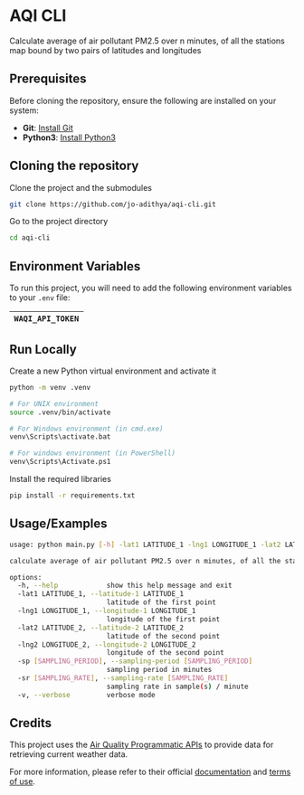 
# AQI CLI

Calculate average of air pollutant PM2.5 over n minutes, of all the stations map bound by two pairs of latitudes and longitudes

## Prerequisites

Before cloning the repository, ensure the following are installed on your system:

- **Git**: [Install Git](https://git-scm.com/book/en/v2/Getting-Started-Installing-Git)
- **Python3**: [Install Python3](https://www.python.org/downloads/)


## Cloning the repository

Clone the project and the submodules

```bash
git clone https://github.com/jo-adithya/aqi-cli.git
```

Go to the project directory

```bash
cd aqi-cli
```


## Environment Variables

To run this project, you will need to add the following environment variables to your `.env` file:

| `WAQI_API_TOKEN` |
|---|



## Run Locally

Create a new Python virtual environment and activate it

```bash
python -m venv .venv

# For UNIX environment
source .venv/bin/activate

# For Windows environment (in cmd.exe)
venv\Scripts\activate.bat

# For windows environment (in PowerShell)
venv\Scripts\Activate.ps1
```

Install the required libraries

```bash
pip install -r requirements.txt
```
## Usage/Examples

```bash
usage: python main.py [-h] -lat1 LATITUDE_1 -lng1 LONGITUDE_1 -lat2 LATITUDE_2 -lng2 LONGITUDE_2 [-sp [SAMPLING_PERIOD]] [-sr [SAMPLING_RATE]] [-v]

calculate average of air pollutant PM2.5 over n minutes, of all the stations map bound by two pairs of latitudes and longitudes

options:
  -h, --help            show this help message and exit
  -lat1 LATITUDE_1, --latitude-1 LATITUDE_1
                        latitude of the first point
  -lng1 LONGITUDE_1, --longitude-1 LONGITUDE_1
                        longitude of the first point
  -lat2 LATITUDE_2, --latitude-2 LATITUDE_2
                        latitude of the second point
  -lng2 LONGITUDE_2, --longitude-2 LONGITUDE_2
                        longitude of the second point
  -sp [SAMPLING_PERIOD], --sampling-period [SAMPLING_PERIOD]
                        sampling period in minutes
  -sr [SAMPLING_RATE], --sampling-rate [SAMPLING_RATE]
                        sampling rate in sample(s) / minute
  -v, --verbose         verbose mode
```


## Credits

This project uses the [Air Quality Programmatic APIs](https://aqicn.org/api/) to provide data for retrieving current weather data.

For more information, please refer to their official [documentation](https://aqicn.org/json-api/doc/) and [terms of use](https://aqicn.org/api/tos/).

